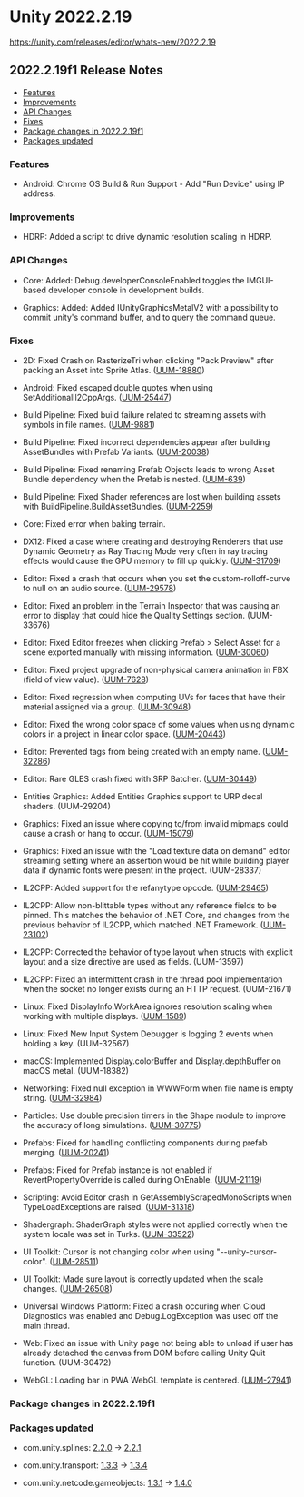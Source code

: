 # Unity 2022.2.19

https://unity.com/releases/editor/whats-new/2022.2.19

## 2022.2.19f1 Release Notes

- [Features](#features)
- [Improvements](#improvements)
- [API Changes](#api-changes)
- [Fixes](#fixes)
- [Package changes in 2022.2.19f1](#package-changes-in-2022219f1)
- [Packages updated](#packages-updated)


### Features

*   Android: Chrome OS Build & Run Support - Add "Run Device" using IP address.

### Improvements

*   HDRP: Added a script to drive dynamic resolution scaling in HDRP.

### API Changes

*   Core: Added: Debug.developerConsoleEnabled toggles the IMGUI-based developer console in development builds.
    
*   Graphics: Added: Added IUnityGraphicsMetalV2 with a possibility to commit unity's command buffer, and to query the command queue.
    

### Fixes

*   2D: Fixed Crash on RasterizeTri when clicking "Pack Preview" after packing an Asset into Sprite Atlas. ([UUM-18880](https://issuetracker.unity3d.com/issues/crash-on-rasterizetri-when-clicking-pack-preview-after-packing-an-asset-into-sprite-atlas))
    
*   Android: Fixed escaped double quotes when using SetAdditionalIl2CppArgs. ([UUM-25447](https://issuetracker.unity3d.com/issues/il2cpp-android-incorrectly-escaped-quotes-in-build-dot-gradle-when-passing-a-string-to-setadditionalil2cppargs))
    
*   Build Pipeline: Fixed build failure related to streaming assets with symbols in file names. ([UUM-9881](https://issuetracker.unity3d.com/issues/the-project-fails-to-build-when-there-is-a-webp-asset-in-the-streamingassets-folder))
    
*   Build Pipeline: Fixed incorrect dependencies appear after building AssetBundles with Prefab Variants. ([UUM-20038](https://issuetracker.unity3d.com/issues/incorrect-dependancies-appear-after-building-assetbundles))
    
*   Build Pipeline: Fixed renaming Prefab Objects leads to wrong Asset Bundle dependency when the Prefab is nested. ([UUM-639](https://issuetracker.unity3d.com/issues/renaming-prefab-objects-leads-to-wrong-asset-bundle-dependency-when-the-prefab-is-nested))
    
*   Build Pipeline: Fixed Shader references are lost when building assets with BuildPipeline.BuildAssetBundles. ([UUM-2259](https://issuetracker.unity3d.com/issues/shader-references-are-lost-when-building-assets-with-buildpipeline-dot-buildassetbundles))
    
*   Core: Fixed error when baking terrain.
    
*   DX12: Fixed a case where creating and destroying Renderers that use Dynamic Geometry as Ray Tracing Mode very often in ray tracing effects would cause the GPU memory to fill up quickly. ([UUM-31709](https://issuetracker.unity3d.com/issues/dxr-gpu-memory-leaks-when-renderer-dot-raytracingmode-is-set-to-unityengine-dot-experimental-dot-rendering-dot-raytracingmode-dot-dynamicgeometry))
    
*   Editor: Fixed a crash that occurs when you set the custom-rolloff-curve to null on an audio source. ([UUM-29578](https://issuetracker.unity3d.com/issues/crash-on-audiosource-setcustomrolloffcurve-when-entering-play-mode-with-audiosource-component))
    
*   Editor: Fixed an problem in the Terrain Inspector that was causing an error to display that could hide the Quality Settings section. (UUM-33676)
    
*   Editor: Fixed Editor freezes when clicking Prefab > Select Asset for a scene exported manually with missing information. ([UUM-30060](https://issuetracker.unity3d.com/issues/editor-freezes-when-clicking-prefab-select-asset))
    
*   Editor: Fixed project upgrade of non-physical camera animation in FBX (field of view value). ([UUM-7628](https://issuetracker.unity3d.com/issues/camera-broken-fov-after-project-upgrade-from-2020-dot-3-to-2022-dot-1))
    
*   Editor: Fixed regression when computing UVs for faces that have their material assigned via a group. ([UUM-30948](https://issuetracker.unity3d.com/issues/material-details-are-lost-when-used-in-the-scene))
    
*   Editor: Fixed the wrong color space of some values when using dynamic colors in a project in linear color space. ([UUM-20443](https://issuetracker.unity3d.com/issues/usage-hints-dynamic-color-shows-incorrect-colors-when-project-is-in-linear-color-space))
    
*   Editor: Prevented tags from being created with an empty name. ([UUM-32286](https://issuetracker.unity3d.com/issues/tag-is-named-after-the-previously-created-tag-when-creating-a-tag-with-an-empty-new-tag-name-field-and-throws-unityexception-tag-dot-dot-dot-is-not-defined-error-when-trying-to-remove-it))
    
*   Editor: Rare GLES crash fixed with SRP Batcher. ([UUM-30449](https://issuetracker.unity3d.com/issues/android-urp-android-application-crashes-when-srp-batcher-is-enabled-with-opengles3))
    
*   Entities Graphics: Added Entities Graphics support to URP decal shaders. (UUM-29204)
    
*   Graphics: Fixed an issue where copying to/from invalid mipmaps could cause a crash or hang to occur. ([UUM-15079](https://issuetracker.unity3d.com/issues/graphics-vulkan-copying-texture2d-to-texture2d-array-with-incomplete-mip-chain-source-causes-crash-and-validation-errors))
    
*   Graphics: Fixed an issue with the "Load texture data on demand" editor streaming setting where an assertion would be hit while building player data if dynamic fonts were present in the project. (UUM-28337)
    
*   IL2CPP: Added support for the refanytype opcode. ([UUM-29465](https://issuetracker.unity3d.com/issues/il2cpp-error-the-method-or-operation-is-not-implemented-dot-is-thrown-when-building-with-genericsharingvisitor-dot-process))
    
*   IL2CPP: Allow non-blittable types without any reference fields to be pinned. This matches the behavior of .NET Core, and changes from the previous behavior of IL2CPP, which matched .NET Framework. ([UUM-23102](https://issuetracker.unity3d.com/issues/argumentexception-error-occurs-in-copy-method-of-nativearray-class-when-building-with-windows-il2cpp))
    
*   IL2CPP: Corrected the behavior of type layout when structs with explicit layout and a size directive are used as fields. (UUM-13597)
    
*   IL2CPP: Fixed an intermittent crash in the thread pool implementation when the socket no longer exists during an HTTP request. (UUM-21671)
    
*   Linux: Fixed DisplayInfo.WorkArea ignores resolution scaling when working with multiple displays. ([UUM-1589](https://issuetracker.unity3d.com/issues/linux-displayinfo-dot-workarea-ignores-resolution-scaling-when-working-with-multiple-displays))
    
*   Linux: Fixed New Input System Debugger is logging 2 events when holding a key. (UUM-32567)
    
*   macOS: Implemented Display.colorBuffer and Display.depthBuffer on macOS metal. (UUM-18382)
    
*   Networking: Fixed null exception in WWWForm when file name is empty string. ([UUM-32984](https://issuetracker.unity3d.com/issues/argumentnullexception-array-cannot-be-null-error-is-printed-when-passing-an-empty-string-to-filename-of-wwwform-dot-addbinarydata-and-then-access-the-data-property))
    
*   Particles: Use double precision timers in the Shape module to improve the accuracy of long simulations. ([UUM-30775](https://issuetracker.unity3d.com/issues/particle-system-animation-changes-when-it-has-been-running-for-a-prolonged-period))
    
*   Prefabs: Fixed for handling conflicting components during prefab merging. ([UUM-20241](https://issuetracker.unity3d.com/issues/crash-on-awakefromloadqueue-invokepersistentmanagerawake-when-opening-a-project))
    
*   Prefabs: Fixed for Prefab instance is not enabled if RevertPropertyOverride is called during OnEnable. ([UUM-21119](https://issuetracker.unity3d.com/issues/gameobject-needs-to-be-activated-two-times-to-enable-it-when-using-prefabutility-dot-revertpropertyoverride))
    
*   Scripting: Avoid Editor crash in GetAssemblyScrapedMonoScripts when TypeLoadExceptions are raised. ([UUM-31318](https://issuetracker.unity3d.com/issues/crash-on-monoscriptinfoscraper-getassemblyscrapedmonoscripts-when-opening-the-project-containing-com-dot-unity-dot-netcode-dot-gameobjects))
    
*   Shadergraph: ShaderGraph styles were not applied correctly when the system locale was set in Turks. ([UUM-33522](https://issuetracker.unity3d.com/issues/shadergraph-connection-nodes-appear-at-wrong-position-when-region-format-is-set-to-turkish-turkey))
    
*   UI Toolkit: Cursor is not changing color when using "--unity-cursor-color". ([UUM-28511](https://issuetracker.unity3d.com/issues/cursor-is-not-changing-color-when-using-unity-cursor-color))
    
*   UI Toolkit: Made sure layout is correctly updated when the scale changes. ([UUM-26508](https://issuetracker.unity3d.com/issues/ui-toolkit-text-splits-when-changing-panelsettings-scale))
    
*   Universal Windows Platform: Fixed a crash occuring when Cloud Diagnostics was enabled and Debug.LogException was used off the main thread.
    
*   Web: Fixed an issue with Unity page not being able to unload if user has already detached the canvas from DOM before calling Unity Quit function. (UUM-30472)
    
*   WebGL: Loading bar in PWA WebGL template is centered. ([UUM-27941](https://issuetracker.unity3d.com/issues/loading-bar-of-a-loading-screen-is-off-center-in-the-webgl-build))
    

### Package changes in 2022.2.19f1

### Packages updated

*   com.unity.splines: [2.2.0](https://docs.unity3d.com/Packages/com.unity.splines@2.2//changelog/CHANGELOG.html) → [2.2.1](https://docs.unity3d.com/Packages/com.unity.splines@2.2//changelog/CHANGELOG.html)
    
*   com.unity.transport: [1.3.3](https://docs.unity3d.com/Packages/com.unity.transport@1.3//changelog/CHANGELOG.html) → [1.3.4](https://docs.unity3d.com/Packages/com.unity.transport@1.3//changelog/CHANGELOG.html)
    
*   com.unity.netcode.gameobjects: [1.3.1](https://docs.unity3d.com/Packages/com.unity.netcode.gameobjects@1.3//changelog/CHANGELOG.html) → [1.4.0](https://docs.unity3d.com/Packages/com.unity.netcode.gameobjects@1.4//changelog/CHANGELOG.html)